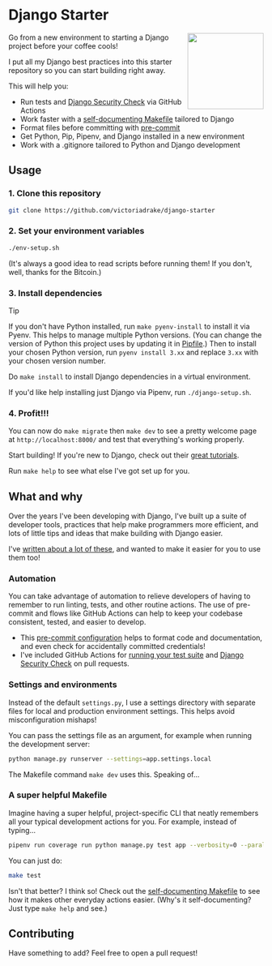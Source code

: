 # Django Starter

<img src="./app/static/app/img/logo.png" width="150px" align="right"/>

Go from a new environment to starting a Django project before your coffee cools!

I put all my Django best practices into this starter repository so you can start building right away.

This will help you:

- Run tests and [Django Security Check](https://github.com/victoriadrake/django-security-check) via GitHub Actions
- Work faster with a [self-documenting Makefile](https://victoria.dev/blog/how-to-create-a-self-documenting-makefile/) tailored to Django
- Format files before committing with [pre-commit](.pre-commit-config.yaml)
- Get Python, Pip, Pipenv, and Django installed in a new environment
- Work with a .gitignore tailored to Python and Django development

## Usage

### 1. Clone this repository

```sh
git clone https://github.com/victoriadrake/django-starter
```

### 2. Set your environment variables

```sh
./env-setup.sh
```

(It's always a good idea to read scripts before running them! If you don't, well, thanks for the Bitcoin.)

### 3. Install dependencies

> [!TIP]
> If you don't have Python installed, run `make pyenv-install` to install it via Pyenv. This helps to manage multiple Python versions. (You can change the version of Python this project uses by updating it in [Pipfile](/Pipfile).) Then to install your chosen Python version, run `pyenv install 3.xx` and replace `3.xx` with your chosen version number.

Do `make install` to install Django dependencies in a virtual environment.

If you'd like help installing just Django via Pipenv, run `./django-setup.sh`.

### 4. Profit!!!

You can now do `make migrate` then `make dev` to see a pretty welcome page at `http://localhost:8000/` and test that everything's working properly.

Start building! If you're new to Django, check out their [great tutorials](https://docs.djangoproject.com/en/5.0/intro/).

Run `make help` to see what else I've got set up for you.

## What and why

Over the years I've been developing with Django, I've built up a suite of developer tools, practices that help make programmers more efficient, and lots of little tips and ideas that make building with Django easier.

I've [written about a lot of these](https://victoria.dev/tags/django/), and wanted to make it easier for you to use them too!

### Automation

You can take advantage of automation to relieve developers of having to remember to run linting, tests, and other routine actions. The use of pre-commit and flows like GitHub Actions can help to keep your codebase consistent, tested, and easier to develop.

- This [pre-commit configuration](.pre-commit-config.yaml) helps to format code and documentation, and even check for accidentally committed credentials!
- I've included GitHub Actions for [running your test suite](.github/workflows/ci.yml) and [Django Security Check](.github/workflows/django-security-check.yml) on pull requests.

### Settings and environments

Instead of the default `settings.py`, I use a settings directory with separate files for local and production environment settings. This helps avoid misconfiguration mishaps!

You can pass the settings file as an argument, for example when running the development server:

```sh
python manage.py runserver --settings=app.settings.local
```

The Makefile command `make dev` uses this. Speaking of...

### A super helpful Makefile

Imagine having a super helpful, project-specific CLI that neatly remembers all your typical development actions for you. For example, instead of typing...

```sh
pipenv run coverage run python manage.py test app --verbosity=0 --parallel --failfast
```

You can just do:

```sh
make test
```

Isn't that better? I think so! Check out the [self-documenting Makefile](Makefile) to see how it makes other everyday actions easier. (Why's it self-documenting? Just type `make help` and see.)

## Contributing

Have something to add? Feel free to open a pull request!
